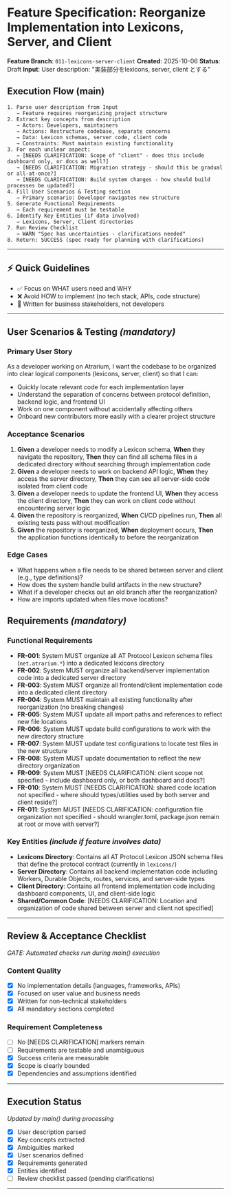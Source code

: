 # Feature Specification: Reorganize Implementation into Lexicons, Server, and Client

**Feature Branch**: `011-lexicons-server-client`
**Created**: 2025-10-06
**Status**: Draft
**Input**: User description: "実装部分をlexicons, server, client とする"

## Execution Flow (main)
```
1. Parse user description from Input
   → Feature requires reorganizing project structure
2. Extract key concepts from description
   → Actors: Developers, maintainers
   → Actions: Restructure codebase, separate concerns
   → Data: Lexicon schemas, server code, client code
   → Constraints: Must maintain existing functionality
3. For each unclear aspect:
   → [NEEDS CLARIFICATION: Scope of "client" - does this include dashboard only, or docs as well?]
   → [NEEDS CLARIFICATION: Migration strategy - should this be gradual or all-at-once?]
   → [NEEDS CLARIFICATION: Build system changes - how should build processes be updated?]
4. Fill User Scenarios & Testing section
   → Primary scenario: Developer navigates new structure
5. Generate Functional Requirements
   → Each requirement must be testable
6. Identify Key Entities (if data involved)
   → Lexicons, Server, Client directories
7. Run Review Checklist
   → WARN "Spec has uncertainties - clarifications needed"
8. Return: SUCCESS (spec ready for planning with clarifications)
```

---

## ⚡ Quick Guidelines
- ✅ Focus on WHAT users need and WHY
- ❌ Avoid HOW to implement (no tech stack, APIs, code structure)
- 👥 Written for business stakeholders, not developers

---

## User Scenarios & Testing *(mandatory)*

### Primary User Story
As a developer working on Atrarium, I want the codebase to be organized into clear logical components (lexicons, server, client) so that I can:
- Quickly locate relevant code for each implementation layer
- Understand the separation of concerns between protocol definition, backend logic, and frontend UI
- Work on one component without accidentally affecting others
- Onboard new contributors more easily with a clearer project structure

### Acceptance Scenarios
1. **Given** a developer needs to modify a Lexicon schema, **When** they navigate the repository, **Then** they can find all schema files in a dedicated directory without searching through implementation code
2. **Given** a developer needs to work on backend API logic, **When** they access the server directory, **Then** they can see all server-side code isolated from client code
3. **Given** a developer needs to update the frontend UI, **When** they access the client directory, **Then** they can work on client code without encountering server logic
4. **Given** the repository is reorganized, **When** CI/CD pipelines run, **Then** all existing tests pass without modification
5. **Given** the repository is reorganized, **When** deployment occurs, **Then** the application functions identically to before the reorganization

### Edge Cases
- What happens when a file needs to be shared between server and client (e.g., type definitions)?
- How does the system handle build artifacts in the new structure?
- What if a developer checks out an old branch after the reorganization?
- How are imports updated when files move locations?

## Requirements *(mandatory)*

### Functional Requirements
- **FR-001**: System MUST organize all AT Protocol Lexicon schema files (`net.atrarium.*`) into a dedicated lexicons directory
- **FR-002**: System MUST organize all backend/server implementation code into a dedicated server directory
- **FR-003**: System MUST organize all frontend/client implementation code into a dedicated client directory
- **FR-004**: System MUST maintain all existing functionality after reorganization (no breaking changes)
- **FR-005**: System MUST update all import paths and references to reflect new file locations
- **FR-006**: System MUST update build configurations to work with the new directory structure
- **FR-007**: System MUST update test configurations to locate test files in the new structure
- **FR-008**: System MUST update documentation to reflect the new directory organization
- **FR-009**: System MUST [NEEDS CLARIFICATION: client scope not specified - include dashboard only, or both dashboard and docs?]
- **FR-010**: System MUST [NEEDS CLARIFICATION: shared code location not specified - where should types/utilities used by both server and client reside?]
- **FR-011**: System MUST [NEEDS CLARIFICATION: configuration file organization not specified - should wrangler.toml, package.json remain at root or move with server?]

### Key Entities *(include if feature involves data)*
- **Lexicons Directory**: Contains all AT Protocol Lexicon JSON schema files that define the protocol contract (currently in `lexicons/`)
- **Server Directory**: Contains all backend implementation code including Workers, Durable Objects, routes, services, and server-side types
- **Client Directory**: Contains all frontend implementation code including dashboard components, UI, and client-side logic
- **Shared/Common Code**: [NEEDS CLARIFICATION: Location and organization of code shared between server and client not specified]

---

## Review & Acceptance Checklist
*GATE: Automated checks run during main() execution*

### Content Quality
- [x] No implementation details (languages, frameworks, APIs)
- [x] Focused on user value and business needs
- [x] Written for non-technical stakeholders
- [x] All mandatory sections completed

### Requirement Completeness
- [ ] No [NEEDS CLARIFICATION] markers remain
- [ ] Requirements are testable and unambiguous
- [x] Success criteria are measurable
- [x] Scope is clearly bounded
- [x] Dependencies and assumptions identified

---

## Execution Status
*Updated by main() during processing*

- [x] User description parsed
- [x] Key concepts extracted
- [x] Ambiguities marked
- [x] User scenarios defined
- [x] Requirements generated
- [x] Entities identified
- [ ] Review checklist passed (pending clarifications)

---
